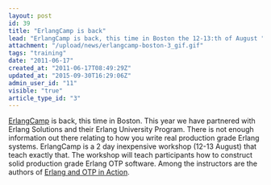 ```yaml
---
layout: post
id: 39
title: "ErlangCamp is back"
lead: "ErlangCamp is back, this time in Boston the 12-13:th of August "
attachment: "/upload/news/erlangcamp-boston-3_gif.gif"
tags: "training"
date: "2011-06-17"
created_at: "2011-06-17T08:49:29Z"
updated_at: "2015-09-30T16:29:06Z"
admin_user_id: "11"
visible: "true"
article_type_id: "3"
---
```


[ErlangCamp](http://erlangcamp.com) is back, this time in Boston. This year we have partnered with Erlang Solutions and their Erlang University Program. There is not enough information out there relating to how you write real production grade Erlang systems. ErlangCamp is a 2 day inexpensive workshop (12-13 August) that teach exactly that. The workshop will teach participants how to construct solid production grade Erlang OTP software. Among the instructors are the authors of [Erlang and OTP in Action](http://manning.com/logan).
